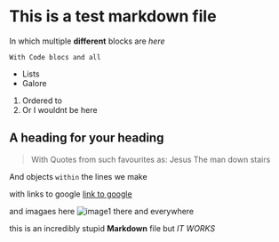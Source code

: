 # This is a test markdown file

In which multiple **different** blocks are *here*

```With Code blocs and all```

* Lists
* Galore

1. Ordered to
2. Or I wouldnt be here

## A heading for your heading

>With Quotes from such favourites as:
>Jesus
>The man down stairs

And objects `within` the lines we make

with links to google [link to google](https://www.google.co.uk)

and imagaes here ![image1](https://i.imgur.com/hpiGU9U.jpeg) there and everywhere

this is an incredibly stupid **Markdown** file but *IT WORKS*
